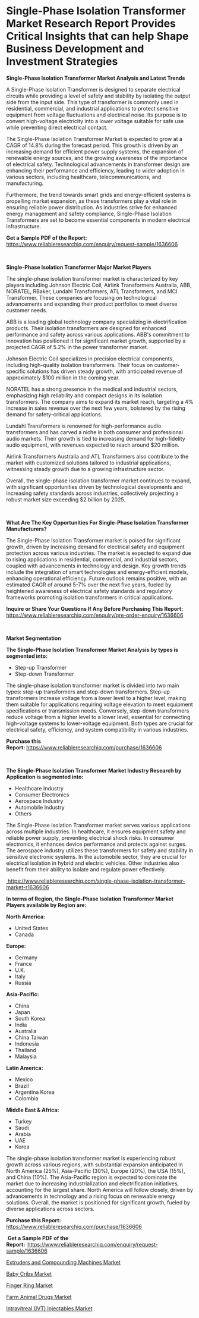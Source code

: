 <p><h1>Single-Phase Isolation Transformer Market Research Report Provides Critical Insights that can help Shape Business Development and Investment Strategies</h1></p><p><strong>Single-Phase Isolation Transformer Market Analysis and Latest Trends</strong></p>
<p><p>A Single-Phase Isolation Transformer is designed to separate electrical circuits while providing a level of safety and stability by isolating the output side from the input side. This type of transformer is commonly used in residential, commercial, and industrial applications to protect sensitive equipment from voltage fluctuations and electrical noise. Its purpose is to convert high-voltage electricity into a lower voltage suitable for safe use while preventing direct electrical contact.</p><p>The Single-Phase Isolation Transformer Market is expected to grow at a CAGR of 14.8% during the forecast period. This growth is driven by an increasing demand for efficient power supply systems, the expansion of renewable energy sources, and the growing awareness of the importance of electrical safety. Technological advancements in transformer design are enhancing their performance and efficiency, leading to wider adoption in various sectors, including healthcare, telecommunications, and manufacturing.</p><p>Furthermore, the trend towards smart grids and energy-efficient systems is propelling market expansion, as these transformers play a vital role in ensuring reliable power distribution. As industries strive for enhanced energy management and safety compliance, Single-Phase Isolation Transformers are set to become essential components in modern electrical infrastructure.</p></p>
<p><strong>Get a Sample PDF of the Report:&nbsp;</strong> <a href="https://www.reliableresearchiq.com/enquiry/request-sample/1636606">https://www.reliableresearchiq.com/enquiry/request-sample/1636606</a></p>
<p>&nbsp;</p>
<p><strong>Single-Phase Isolation Transformer Major Market Players</strong></p>
<p><p>The single-phase isolation transformer market is characterized by key players including Johnson Electric Coil, Airlink Transformers Australia, ABB, NORATEL, RBaker, Lundahl Transformers, ATL Transformers, and MCI Transformer. These companies are focusing on technological advancements and expanding their product portfolios to meet diverse customer needs.</p><p>ABB is a leading global technology company specializing in electrification products. Their isolation transformers are designed for enhanced performance and safety across various applications. ABB's commitment to innovation has positioned it for significant market growth, supported by a projected CAGR of 5.2% in the power transformer market.</p><p>Johnson Electric Coil specializes in precision electrical components, including high-quality isolation transformers. Their focus on customer-specific solutions has driven steady growth, with anticipated revenue of approximately $100 million in the coming year.</p><p>NORATEL has a strong presence in the medical and industrial sectors, emphasizing high reliability and compact designs in its isolation transformers. The company aims to expand its market reach, targeting a 4% increase in sales revenue over the next few years, bolstered by the rising demand for safety-critical applications.</p><p>Lundahl Transformers is renowned for high-performance audio transformers and has carved a niche in both consumer and professional audio markets. Their growth is tied to increasing demand for high-fidelity audio equipment, with revenues expected to reach around $20 million.</p><p>Airlink Transformers Australia and ATL Transformers also contribute to the market with customized solutions tailored to industrial applications, witnessing steady growth due to a growing infrastructure sector.</p><p>Overall, the single-phase isolation transformer market continues to expand, with significant opportunities driven by technological developments and increasing safety standards across industries, collectively projecting a robust market size exceeding $2 billion by 2025.</p></p>
<p>&nbsp;</p>
<p><strong>What Are The Key Opportunities For Single-Phase Isolation Transformer Manufacturers?</strong></p>
<p><p>The Single-Phase Isolation Transformer market is poised for significant growth, driven by increasing demand for electrical safety and equipment protection across various industries. The market is expected to expand due to rising applications in residential, commercial, and industrial sectors, coupled with advancements in technology and design. Key growth trends include the integration of smart technologies and energy-efficient models, enhancing operational efficiency. Future outlook remains positive, with an estimated CAGR of around 5-7% over the next five years, fueled by heightened awareness of electrical safety standards and regulatory frameworks promoting isolation transformers in critical applications.</p></p>
<p><strong>Inquire or Share Your Questions If Any Before Purchasing This Report:</strong> <a href="https://www.reliableresearchiq.com/enquiry/pre-order-enquiry/1636606">https://www.reliableresearchiq.com/enquiry/pre-order-enquiry/1636606</a></p>
<p>&nbsp;</p>
<p><strong>Market Segmentation</strong></p>
<p><strong>The Single-Phase Isolation Transformer Market Analysis by types is segmented into:</strong></p>
<p><ul><li>Step-up Transformer</li><li>Step-down Transformer</li></ul></p>
<p><p>The single-phase isolation transformer market is divided into two main types: step-up transformers and step-down transformers. Step-up transformers increase voltage from a lower level to a higher level, making them suitable for applications requiring voltage elevation to meet equipment specifications or transmission needs. Conversely, step-down transformers reduce voltage from a higher level to a lower level, essential for connecting high-voltage systems to lower-voltage equipment. Both types are crucial for electrical safety, efficiency, and system compatibility in various industries.</p></p>
<p><strong>Purchase this Report:&nbsp;</strong><a href="https://www.reliableresearchiq.com/purchase/1636606">https://www.reliableresearchiq.com/purchase/1636606</a></p>
<p>&nbsp;</p>
<p><strong>The Single-Phase Isolation Transformer Market Industry Research by Application is segmented into:</strong></p>
<p><ul><li>Healthcare Industry</li><li>Consumer Electronics</li><li>Aerospace Industry</li><li>Automobile Industry</li><li>Others</li></ul></p>
<p><p>The Single-Phase Isolation Transformer market serves various applications across multiple industries. In healthcare, it ensures equipment safety and reliable power supply, preventing electrical shock risks. In consumer electronics, it enhances device performance and protects against surges. The aerospace industry utilizes these transformers for safety and stability in sensitive electronic systems. In the automobile sector, they are crucial for electrical isolation in hybrid and electric vehicles. Other industries also benefit from their ability to isolate and regulate power effectively.</p></p>
<p><a href="https://www.reliableresearchiq.com/single-phase-isolation-transformer-market-r1636606">&nbsp;https://www.reliableresearchiq.com/single-phase-isolation-transformer-market-r1636606</a></p>
<p><strong>In terms of Region, the Single-Phase Isolation Transformer Market Players available by Region are:</strong></p>
<p>
    <p> <strong> North America: </strong>
        <ul>
            <li>United States</li>
            <li>Canada</li>
        </ul>
        </p> 
    <p> <strong> Europe: </strong>
        <ul>
            <li>Germany</li>
            <li>France</li>
            <li>U.K.</li>
            <li>Italy</li>
            <li>Russia</li>
        </ul>
        </p> 
    <p> <strong> Asia-Pacific: </strong>
        <ul>
            <li>China</li>
            <li>Japan</li>
            <li>South Korea</li>
            <li>India</li>
            <li>Australia</li>
            <li>China Taiwan</li>
            <li>Indonesia</li>
            <li>Thailand</li>
            <li>Malaysia</li>
        </ul>
        </p> 
    <p> <strong> Latin America: </strong>
        <ul>
            <li>Mexico</li>
            <li>Brazil</li>
            <li>Argentina Korea</li>
            <li>Colombia</li>
        </ul>
        </p> 
    <p> <strong> Middle East & Africa: </strong>
        <ul>
            <li>Turkey</li>
            <li>Saudi</li>
            <li>Arabia</li>
            <li>UAE</li>
            <li>Korea</li>
        </ul>
    </p>
    </p>
<p><p>The single-phase isolation transformer market is experiencing robust growth across various regions, with substantial expansion anticipated in North America (25%), Asia-Pacific (30%), Europe (20%), the USA (15%), and China (10%). The Asia-Pacific region is expected to dominate the market due to increasing industrialization and electrification initiatives, accounting for the largest share. North America will follow closely, driven by advancements in technology and a rising focus on renewable energy solutions. Overall, the market is positioned for significant growth, fueled by diverse applications across sectors.</p></p>
<p><strong>Purchase this Report: </strong><a href="https://www.reliableresearchiq.com/purchase/1636606">https://www.reliableresearchiq.com/purchase/1636606</a></p>
<p>&nbsp;<strong>Get a Sample PDF of the Report:&nbsp;&nbsp;</strong><a href="https://www.reliableresearchiq.com/enquiry/request-sample/1636606">https://www.reliableresearchiq.com/enquiry/request-sample/1636606</a></p>
<p><strong></strong></p>
<p><p><a href="https://www.linkedin.com/pulse/extruders-compounding-machines-market-size-share-analysis-growth-pikwf?trackingId=6ES1GGr3TS67f3tcE5MLiA%3D%3D">Extruders and Compounding Machines Market</a></p><p><a href="https://issuu.com/reportprime-2/docs/baby-cribs-market-size-2030.pptx_eea9957ac0047f">Baby Cribs Market</a></p><p><a href="https://issuu.com/reportprime-2/docs/finger-ring-market-size-2030.pptx_530923798a706a">Finger Ring Market</a></p><p><a href="https://www.linkedin.com/pulse/global-farm-animal-drugs-market-share-growth-opportunities-size-fyf7c?trackingId=qn4rqFgOTomPC7EjNd9ARg%3D%3D">Farm Animal Drugs Market</a></p><p><a href="https://github.com/WayneHopkins413/Market-Research-Report-List-1/blob/main/intravitreal-ivt-injectables-market.md">Intravitreal (IVT) Injectables Market</a></p></p>